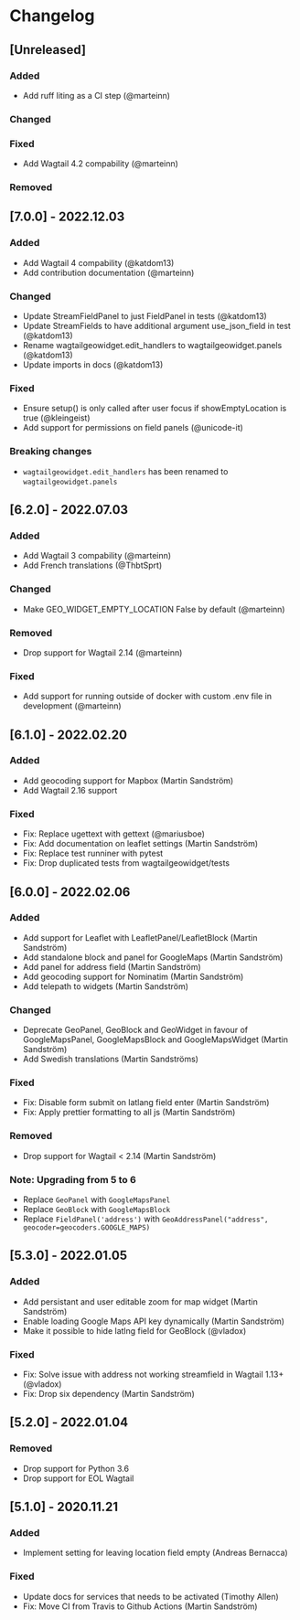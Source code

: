 # Changelog

## [Unreleased]
### Added
- Add ruff liting as a CI step (@marteinn)

### Changed
### Fixed
- Add Wagtail 4.2 compability (@marteinn)

### Removed

## [7.0.0] - 2022.12.03
### Added
- Add Wagtail 4 compability (@katdom13)
- Add contribution documentation (@marteinn)

### Changed
- Update StreamFieldPanel to just FieldPanel in tests (@katdom13)
- Update StreamFields to have additional argument use_json_field in test (@katdom13)
- Rename wagtailgeowidget.edit_handlers to wagtailgeowidget.panels (@katdom13)
- Update imports in docs (@katdom13)

### Fixed
- Ensure setup() is only called after user focus if showEmptyLocation is true (@kleingeist)
- Add support for permissions on field panels (@unicode-it)

### Breaking changes
- `wagtailgeowidget.edit_handlers` has been renamed to `wagtailgeowidget.panels`


## [6.2.0] - 2022.07.03
### Added
- Add Wagtail 3 compability (@marteinn)
- Add French translations (@ThbtSprt)

### Changed
- Make GEO_WIDGET_EMPTY_LOCATION False by default (@marteinn)

### Removed
- Drop support for Wagtail 2.14 (@marteinn)

### Fixed
- Add support for running outside of docker with custom .env file in development (@marteinn)


## [6.1.0] - 2022.02.20
### Added
- Add geocoding support for Mapbox (Martin Sandström)
- Add Wagtail 2.16 support

### Fixed
- Fix: Replace ugettext with gettext (@mariusboe)
- Fix: Add documentation on leaflet settings (Martin Sandström)
- Fix: Replace test runniner with pytest
- Fix: Drop duplicated tests from wagtailgeowidget/tests


## [6.0.0] - 2022.02.06

### Added
- Add support for Leaflet with LeafletPanel/LeafletBlock (Martin Sandström)
- Add standalone block and panel for GoogleMaps (Martin Sandström)
- Add panel for address field (Martin Sandström)
- Add geocoding support for Nominatim (Martin Sandström)
- Add telepath to widgets (Martin Sandström)

### Changed
- Deprecate GeoPanel, GeoBlock and GeoWidget in favour of GoogleMapsPanel, GoogleMapsBlock and GoogleMapsWidget (Martin Sandström)
- Add Swedish translations (Martin Sandströms)

### Fixed
- Fix: Disable form submit on latlang field enter (Martin Sandström)
- Fix: Apply prettier formatting to all js (Martin Sandström)

### Removed
- Drop support for Wagtail < 2.14 (Martin Sandström)

### Note: Upgrading from 5 to 6

- Replace `GeoPanel` with `GoogleMapsPanel`
- Replace `GeoBlock` with `GoogleMapsBlock`
- Replace `FieldPanel('address')` with `GeoAddressPanel("address", geocoder=geocoders.GOOGLE_MAPS)`


## [5.3.0] - 2022.01.05

### Added
- Add persistant and user editable zoom for map widget (Martin Sandström)
- Enable loading Google Maps API key dynamically (Martin Sandström)
- Make it possible to hide latlng field for GeoBlock (@vladox)

### Fixed
- Fix: Solve issue with address not working streamfield in Wagtail 1.13+ (@vladox)
- Fix: Drop six dependency (Martin Sandström)


## [5.2.0] - 2022.01.04

### Removed
- Drop support for Python 3.6
- Drop support for EOL Wagtail


## [5.1.0] - 2020.11.21

### Added
- Implement setting for leaving location field empty (Andreas Bernacca)

### Fixed
- Update docs for services that needs to be activated (Timothy Allen)
- Fix: Move CI from Travis to Github Actions (Martin Sandström)

